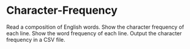 # Character-Frequency
Read a composition of English words. Show the character frequency of each line. Show the word frequency of each line. Output the character frequency in a CSV file.
